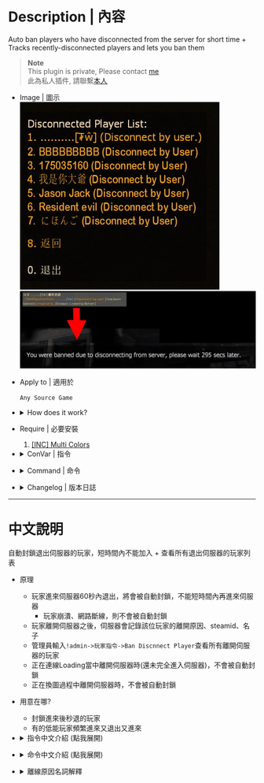 # Description | 內容
Auto ban players who have disconnected from the server for short time + Tracks recently-disconnected players and lets you ban them

> __Note__ <br/>
This plugin is private, Please contact [me](https://github.com/fbef0102/Game-Private_Plugin#私人插件列表-private-plugins-list)<br/>
此為私人插件, 請聯繫[本人](https://github.com/fbef0102/Game-Private_Plugin#私人插件列表-private-plugins-list)

* Image | 圖示
	<br/>![bandisconnected_1](image/bandisconnected_1.jpg)
	<br/>![bandisconnected_2](image/bandisconnected_2.jpg)

* Apply to | 適用於
	```
	Any Source Game
	```

* <details><summary>How does it work?</summary>

	* Auto ban players who have disconnected from the server
		* Ban for short time, wait for 5 mins later to rejoin server again
	* Say ```!admin->Player Commands->Ban Discnnect Player```, Tracks all players who has left server. 
	* The player will not get auto ban if disconnect reason is
		* Crash
		* Kick
		* Timed out
		* VAC Status Checker
		* This Steam accout does not own this game
		* Your client has failed to reply to a query in time
		* No Steam logon
		* No Response
</details>

* Require | 必要安裝
	1. [[INC] Multi Colors](https://github.com/fbef0102/L4D1_2-Plugins/releases/tag/Multi-Colors)

* <details><summary>ConVar | 指令</summary>

	* cfg/sourcemod/bandisconnected.cfg
		```php
		// List size of ban disconnected players menu
		bandisconnected_max "100"

		// If 1, Enable Auto Ban when player disconnects.
		bandisconnected_enable_auto_ban "1"

		// Ban player who disconnects within x seconds after joining server. (0=Always Ban when player disconnects)
		bandisconnected_ban_within_join_seconds "60"

		// If 1, disable Auto Ban when player crashed.
		bandisconnected_crash_ban_disable "1"

		// Ban How many mins for disconnected player. (Mins, 0=Permanent Ban)
		bandisconnected_ban_mins "5"

		// Players with these flags have immune to not be banned automatically. (Empty = Everyone, -1: Nobody)
		bandisconnected_immue_flag "z"

		// If 1, notify someone disconnected and get banned.
		bandisconnected_notify_ban "1"
		```
</details>

* <details><summary>Command | 命令</summary>

	* **Ban a player after they have disconnected! (Access Required: ADMFLAG_BAN)**
		```php
		sm_bandisconnected <steamid> <minutes|0> [reason] <ip> <name>
		sm_bandc <steamid> <minutes|0> [reason] <ip> <name>
		```

	* **List all disconnected players! (Access Required: ADMFLAG_BAN)**
		```php
		sm_listdisconnected
		```
</details>

* <details><summary>Changelog | 版本日誌</summary>

	* v1.2 (2024-12-17)
		* Update cvars
		* Only record sourceban++ if ban is permanent

	* v1.1 (2023-6-14)
		* Fix players got banned when map change

	* v1.0 (2023-5-31)
		* Remake code, convert code to latest syntax
		* Fix warnings when compiling on SourceMod 1.11.
		* Optimize code and improve performance
		* Add autoban if players disconnected from the server with 60 seconds after joined the server
		
	* 1.03
		* [Original Plugin by mad_hamster](https://forums.alliedmods.net/showthread.php?t=135533)
</details>

- - - -
# 中文說明
自動封鎖退出伺服器的玩家，短時間內不能加入 + 查看所有退出伺服器的玩家列表

* 原理
	* 玩家進來伺服器60秒內退出，將會被自動封鎖，不能短時間內再進來伺服器
		* 玩家崩潰、網路斷線，則不會被自動封鎖
	* 玩家離開伺服器之後，伺服器會記錄該位玩家的離開原因、steamid、名子
	* 管理員輸入```!admin->玩家指令->Ban Discnnect Player```查看所有離開伺服器的玩家
	* 正在連線Loading當中離開伺服器時(還未完全進入伺服器)，不會被自動封鎖
	* 正在換圖過程中離開伺服器時，不會被自動封鎖

* 用意在哪?
	* 封鎖進來後秒退的玩家
	* 有的低能玩家頻繁進來又退出又進來

* <details><summary>指令中文介紹 (點我展開)</summary>

	* cfg/sourcemod/bandisconnected.cfg
		```php
		// 在"Ban Discnnect Player"介面上顯示的玩家數量 （所有離開伺服器的玩家列表）
		bandisconnected_max "100"

		// 為1時，自動封鎖退出伺服器的玩家
		bandisconnected_enable_auto_ban "1"

		// 進來伺服器後X秒內又退出的玩家才會被自動封鎖 (0=只要玩家離線就是封鎖)
		bandisconnected_ban_within_join_seconds "60"

		// 為1時，如果玩家崩潰退出則不會被自動封鎖
		bandisconnected_crash_ban_disable "1"

		// 設置封鎖的時間 (單位: 分鐘, 0=永久)
		bandisconnected_ban_mins "5"

		// 擁有這些權限的玩家，不會被自動封鎖 (留白 = 任何人都不會被自動封鎖, -1: 任何人都會被自動封鎖)
		bandisconnected_immue_flag "z"

		// 為1時，提示所有玩家有人被此插件自動封鎖
		bandisconnected_notify_ban "1"
		```
</details>

* <details><summary>命令中文介紹 (點我展開)</summary>

	* **封鎖一個已經退出伺服器的玩家 (權限: ADMFLAG_BAN)**
		```php
		sm_bandisconnected <steamid> <minutes|0> [reason] <ip> <name>
		sm_bandc <steamid> <minutes|0> [reason] <ip> <name>
		```

	* **列出所有離開伺服器的玩家 (權限: ADMFLAG_BAN)**
		```php
		sm_listdisconnected
		```
</details>

* <details><summary>離線原因名詞解釋</summary>

	* Discennet by user => 玩家自主離開
	* Crash => 崩潰
	* Kick => 被踢
	* Timed out => 網路斷線
	* VAC Status Checker => 被VAC
	* This Steam accout does not own this game => 此帳號未擁有惡靈勢力遊戲
	* Your client has failed to reply to a query in time  => 沒有回應伺服器的網路數據 (可能是網路斷線)
	* No Steam logon => 沒有偵測到 Steam 正版帳號
	* No Response => 玩家無回應 (可能是網路斷線)
</details>